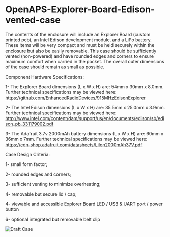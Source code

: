 # OpenAPS-Explorer-Board-Edison-vented-case

The contents of the enclosure will include an Explorer Board (custom printed pcb), an Intel Edison development module, and a LiPo battery. These items will be very compact and must be held securely within the enclosure but also be easily removable. This case should be sufficiently vented (non-powered) and have rounded edges and corners to ensure maximum comfort when carried in the pocket. The overall outer dimensions of the case should remain as small as possible.

Component Hardware Specifications:

1- The Explorer Board dimensions (L x W x H) are: 54mm x 30mm x 8.0mm. Further technical specifications may be viewed here: https://github.com/EnhancedRadioDevices/915MHzEdisonExplorer

2- The Intel Edison dimensions (L x W x H) are: 35.5mm x 25.0mm x 3.9mm. Further technical specifications may be viewed here: http://www.intel.com/content/dam/support/us/en/documents/edison/sb/edison_pb_331179002.pdf

3- The Adafruit 3.7v 2000mAh battery dimensions (L x W x H) are: 60mm x 36mm x 7mm. Further technical specifications may be viewed here: https://cdn-shop.adafruit.com/datasheets/LiIon2000mAh37V.pdf

Case Design Criteria:

1- small form factor;

2- rounded edges and corners;

3- sufficient venting to minimize overheating;

4- removable but secure lid / cap;

4- viewable and accessible Explorer Board LED / USB & UART port / power button

6- optional integrated but removable belt clip

![Draft Case](https://github.com/danimaniac/OpenAPS-Explorer-Board-Edison-vented-case/blob/master/OpenAPSExplorerEdisonRig2017-02-21.png)
